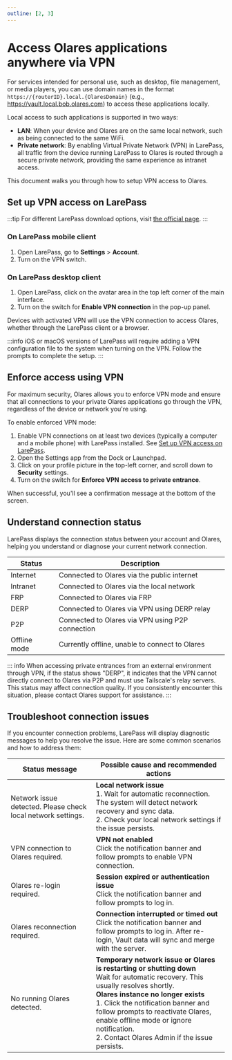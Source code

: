 ```yaml
---
outline: [2, 3]
---
```


# Access Olares applications anywhere via VPN

For services intended for personal use, such as desktop, file management, or media players,  you can use domain names in the format `https://{routerID}.local.{OlaresDomain}` (e.g., https://vault.local.bob.olares.com) to access these applications locally.

Local access to such applications is supported in two ways:

- **LAN**: When your device and Olares are on the same local network, such as being connected to the same WiFi.
- **Private network**: By enabling Virtual Private Network (VPN) in LarePass, all traffic from the device running LarePass to Olares is routed through a secure private network, providing the same experience as intranet access.

This document walks you through how to setup VPN access to Olares.


## Set up VPN access on LarePass
:::tip
For different LarePass download options, visit [the official page](https://www.olares.xyz/larepass).
:::

### On LarePass mobile client
1. Open LarePass, go to **Settings** > **Account**.
2. Turn on the VPN switch.

### On LarePass desktop client
1. Open LarePass, click on the avatar area in the top left corner of the main interface.
2. Turn on the switch for **Enable VPN connection** in the pop-up panel.

Devices with activated VPN will use the VPN connection to access Olares, whether through the LarePass client or a browser.

:::info
iOS or macOS versions of LarePass will require adding a VPN configuration file to the system when turning on the VPN. Follow the prompts to complete the setup.
:::

## Enforce access using VPN
For maximum security, Olares allows you to enforce VPN mode and ensure that all connections to your private Olares applications go through the VPN, regardless of the device or network you're using.

To enable enforced VPN mode:
1. Enable VPN connections on at least two devices (typically a computer and a mobile phone) with LarePass installed. See [Set up VPN access on LarePass](#set-up-vpn-access-on-larepass).
2. Open the Settings app from the Dock or Launchpad.
3. Click on your profile picture in the top-left corner, and scroll down to **Security** settings.
4. Turn on the switch for **Enforce VPN access to private entrance**.

When successful, you'll see a confirmation message at the bottom of the screen.

## Understand connection status
LarePass displays the connection status between your account and Olares, helping you understand or diagnose your current network connection.

| Status       | Description                                      |
|--------------|--------------------------------------------------|
| Internet     | Connected to Olares via the public internet      |
| Intranet     | Connected to Olares via the local network        |
| FRP          | Connected to Olares via FRP                      |
| DERP         | Connected to Olares via VPN using DERP relay     |
| P2P          | Connected to Olares via VPN using P2P connection |
| Offline mode | Currently offline, unable to connect to Olares   |

::: info
When accessing private entrances from an external environment through VPN, if the status shows "DERP", it indicates that the VPN cannot directly connect to Olares via P2P and must use Tailscale's relay servers. This status may affect connection quality. If you consistently encounter this situation, please contact Olares support for assistance.
:::

## Troubleshoot connection issues
If you encounter connection problems, LarePass will display diagnostic messages to help you resolve the issue. Here are some common scenarios and how to address them:

| Status message                                               | Possible cause and recommended actions                                                                                                                                                                                                                                                                                                                         |
|--------------------------------------------------------------|----------------------------------------------------------------------------------------------------------------------------------------------------------------------------------------------------------------------------------------------------------------------------------------------------------------------------------------------------------------|
| Network issue detected. Please check local network settings. | **Local network issue** <br> 1. Wait for automatic reconnection. The system will detect network recovery and sync data. <br> 2. Check your local network settings if the issue persists.                                                                                                                                                                       |
| VPN connection to Olares required.                           | **VPN not enabled** <br> Click the notification banner and follow prompts to enable VPN connection.                                                                                                                                                                                                                                                            |
| Olares re-login required.                                    | **Session expired or authentication issue** <br> Click the notification banner and follow prompts to log in.                                                                                                                                                                                                                                                   |
| Olares reconnection required.                                | **Connection interrupted or timed out** <br> Click the notification banner and follow prompts to log in. After re-login, Vault data will sync and merge with the server.                                                                                                                                                                                       |
| No running Olares detected.                                  | **Temporary network issue or Olares is restarting or shutting down** <br> Wait for automatic recovery. This usually resolves shortly. <br> **Olares instance no longer exists** <br> 1. Click the notification banner and follow prompts to reactivate Olares, enable offline mode or ignore notification. <br> 2. Contact Olares Admin if the issue persists. |
